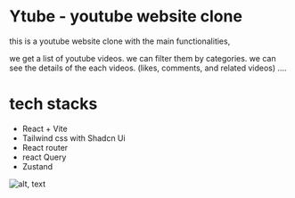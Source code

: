 # Ytube - youtube website clone

this is a youtube website clone with the main functionalities,

we get a list of youtube videos.
we can filter them by categories.
we can see the details of the each videos. (likes, comments, and related videos)
....

# tech stacks

- React + Vite
- Tailwind css with Shadcn Ui
- React router
- react Query
- Zustand

![alt, text](./src/assets/pageShot.png, 'video detail page')
